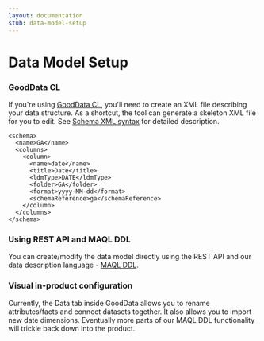 ```yaml
---
layout: documentation
stub: data-model-setup
---
```


# Data Model Setup


### GoodData CL
If you're using [GoodData CL](/gooddata-cl), you'll need to create an XML file describing your data structure. As a shortcut, the tool can generate a skeleton XML file for you to edit. See [Schema XML syntax](/gooddata-cl/xml-config.html) for detailed description.

    <schema>
      <name>GA</name>
      <columns>
        <column>
          <name>date</name>
          <title>Date</title>
          <ldmType>DATE</ldmType>
          <folder>GA</folder>
          <format>yyyy-MM-dd</format>
          <schemaReference>ga</schemaReference>
        </column>
      </columns>
    </schema>


### Using REST API and MAQL DDL
You can create/modify the data model directly using the REST API and our data description language - [MAQL DDL](/api/maql-ddl.html).

### Visual in-product configuration
Currently, the Data tab inside GoodData allows you to rename attributes/facts and connect datasets together. It also allows you to import new date dimensions. Eventually more parts of our MAQL DDL functionality will trickle back down into the product.